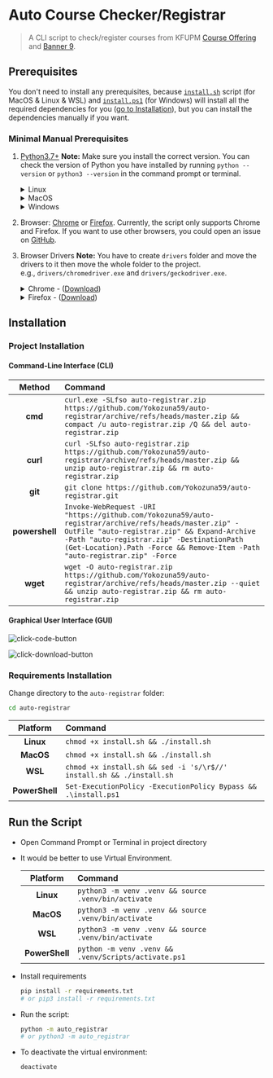 # Auto Course Checker/Registrar

> A CLI script to check/register courses from KFUPM [Course Offering] and [Banner 9]. <!-- [Banner 8] -->

## Prerequisites

You don't need to install any prerequisites, because [`install.sh`](install.sh) script (for MacOS & Linux & WSL) and [`install.ps1`](install.ps1) (for Windows) will install all the required dependencies for you ([go to Installation](#installation)), but you can install the dependencies manually if you want.

### Minimal Manual Prerequisites

1. [Python3.7+](https://www.python.org/downloads/)
    **Note:** Make sure you install the correct version. You can check the version of Python you have installed by running `python --version` or `python3 --version` in the command prompt or terminal.

    <details close>
    <summary>Linux</summary>
    <table>
        <tr>
            <td><strong>Package Manager</strong></td>
            <td><strong>Distributions</strong></td>
            <td><strong>Command</strong></td>
            <strong></strong>
        </tr>
        <tr>
            <td>apk</td>
            <td>Alpine Linux</td>
            <td><code>sudo apk add --no-cache python3 py3-pip</code></td>
        </tr>
        <tr>
            <td>apt-get</td>
            <td>Debian, Ubuntu, Kali... etc</td>
            <td><code>sudo apt-get install python3 python3-pip</code></td>
        </tr>
        <tr>
            <td>dnf</td>
            <td>CentOS, Fedora, Oracle Linux... etc</td>
            <td><code>sudo dnf install python3 python3-pip</code></td>
        </tr>
        <tr>
            <td>pacman</td>
            <td>Arch Linux, Manjaro, Antergos... etc</td>
            <td><code>sudo pacman -S python python-pip</code></td>
        </tr>
        <tr>
            <td>yum</td>
            <td>CentOS, Fedora, Oracle Linux... etc</td>
            <td><code>sudo yum install python3 python3-pip</code></td>
        </tr>
        <tr>
            <td>zypper</td>
            <td>openSUSE, SUSE Linux... etc</td>
            <td><code>sudo zypper install python3 python3-pip</code></td>
        </tr>
    </table>
    </details>

    <details close>
    <summary>MacOS</summary>
    <table>
        <tr>
            <td><strong>Method</strong></td>
            <td><strong>Command</strong></td>
        </tr>
        <tr>
            <td>Official Python Website</td>
            <td>
                <a href="https://www.python.org/downloads/macos">
                    https://www.python.org/downloads/macos/
                </a>
            </td>
        </tr>
        <tr>
            <td>brew</td>
            <td><code>brew install python</code></td>
        </tr>
        <tr>
            <td>MacPorts</td>
            <td><code>sudo port install python310</code></td>
        </tr>
    </table>
    </details>

    <details close>
    <summary>Windows</summary>
    <ul>
        <li>From the official
            <a href="https://www.python.org/downloads/windows/">
            Python website</a>
        <p><strong>Note:</strong> Make sure to select this option while
        installing from official website:<br>
        <img src="assets/windows-python-path.png" alt="windows-python-path"></p>
        </li>
        <li>
            Using <a href="https://www.msys2.org/">MSYS2</a>: <code>pacman -S
            python3 python3-pip</code>
        </li>
        <li>Using
            <a href="https://docs.microsoft.com/en-us/windows/wsl/">WSL:</a>
            <table>
                <tr>
                    <td><strong>Package Manager</strong></td>
                    <td><strong>Distributions</strong></td>
                    <td><strong>Command</strong></td>
                    <strong></strong>
                </tr>
                <tr>
                    <td>apk</td>
                    <td>Alpine Linux</td>
                    <td>
                        <code>sudo apk add --no-cache python3 py3-pip</code>
                    </td>
                </tr>
                <tr>
                    <td>apt-get</td>
                    <td>Debian, Ubuntu, Kali... etc</td>
                    <td>
                        <code>sudo apt-get install python3 python3-pip</code>
                    </td>
                </tr>
                <tr>
                    <td>dnf</td>
                    <td>CentOS, Fedora, Oracle Linux... etc</td>
                    <td><code>sudo dnf install python3 python3-pip</code></td>
                </tr>
                <tr>
                    <td>pacman</td>
                    <td>Arch Linux, Manjaro, Antergos... etc</td>
                    <td><code>sudo pacman -S python python-pip</code></td>
                </tr>
                <tr>
                    <td>yum</td>
                    <td>CentOS, Fedora, Oracle Linux... etc</td>
                    <td><code>sudo yum install python3 python3-pip</code></td>
                </tr>
                <tr>
                    <td>zypper</td>
                    <td>openSUSE, SUSE Linux... etc</td>
                    <td>
                        <code>sudo zypper install python3 python3-pip</code>
                    </td>
                </tr>
            </table>
        </li>
    </ul>
    </details>

2. Browser: [Chrome] or [Firefox].
    Currently, the script only supports Chrome and Firefox. If you want to use other browsers, you could open an issue on [GitHub][GitHub Issue].

3. Browser Drivers
    **Note:** You have to create `drivers` folder and move the drivers to it then move the whole folder to the project.<br>
    e.g., `drivers/chromedriver.exe` and `drivers/geckodriver.exe`.

    <details close>
    <summary>Chrome -
    (<a href="https://chromedriver.chromium.org/downloads">Download</a>)
    </summary>
        <p><strong>Note:</strong> Make sure you install the correct version. You
        can find the version of your chrome browser by searching
        <code>chrome://settings/help</code> in your chrome browser.</p>
        <img src="assets/chrome-version.png" alt="chrome-version">
    </details>

    <details close>
    <summary>Firefox -
    (<a href="https://github.com/mozilla/geckodriver/releases/latest">Download</a>)
    </summary>
        <p><strong>Note:</strong> Make sure you install the correct version. You
        can find the version of your firefox browser by searching
        <code>about:preferences#general</code> in your firefox browser and
        scroll down until you found <code>Firefox Updates</code>.</p>
        <img src="assets/firefox-version.png" alt="firefox-version"><br>
        <p>You can check what version works with your firefox driver through
        this website:
        <a href="https://firefox-source-docs.mozilla.org/testing/geckodriver/Support.html">
        https://firefox-source-docs.mozilla.org/testing/geckodriver/Support.html
            </a>
        </p>
    </details>

## Installation

### Project Installation

#### Command-Line Interface (CLI)

| Method | Command |
|:------:|:--------|
| **cmd** | `curl.exe -SLfso auto-registrar.zip https://github.com/Yokozuna59/auto-registrar/archive/refs/heads/master.zip && compact /u auto-registrar.zip /Q && del auto-registrar.zip` |
| **curl** | `curl -SLfso auto-registrar.zip https://github.com/Yokozuna59/auto-registrar/archive/refs/heads/master.zip && unzip auto-registrar.zip && rm auto-registrar.zip` |
| **git** | `git clone https://github.com/Yokozuna59/auto-registrar.git` |
| **powershell** | `Invoke-WebRequest -URI "https://github.com/Yokozuna59/auto-registrar/archive/refs/heads/master.zip" -OutFile "auto-registrar.zip" && Expand-Archive -Path "auto-registrar.zip" -DestinationPath (Get-Location).Path -Force && Remove-Item -Path "auto-registrar.zip" -Force` |
| **wget** | `wget -O auto-registrar.zip https://github.com/Yokozuna59/auto-registrar/archive/refs/heads/master.zip --quiet && unzip auto-registrar.zip && rm auto-registrar.zip` |

#### Graphical User Interface (GUI)

![click-code-button](assets/click-code-button.png)

![click-download-button](assets/click-download-button.png)

### Requirements Installation

Change directory to the `auto-registrar` folder:

```bash
cd auto-registrar
```

| Platform | Command |
|:----------------:|:-------------------------------|
| **Linux** | `chmod +x install.sh && ./install.sh` |
| **MacOS** | `chmod +x install.sh && ./install.sh` |
| **WSL**   | `chmod +x install.sh && sed -i 's/\r$//' install.sh && ./install.sh` |
| **PowerShell** | `Set-ExecutionPolicy -ExecutionPolicy Bypass && .\install.ps1` |

## Run the Script

- Open Command Prompt or Terminal in project directory

- It would be better to use Virtual Environment.

    | Platform | Command |
    |:----------------:|:-------------------------------|
    | **Linux** | `python3 -m venv .venv && source .venv/bin/activate` |
    | **MacOS** | `python3 -m venv .venv && source .venv/bin/activate` |
    | **WSL**   | `python3 -m venv .venv && source .venv/bin/activate` |
    | **PowerShell** | `python -m venv .venv && .venv/Scripts/activate.ps1` |

- Install requirements

    ```bash
    pip install -r requirements.txt
    # or pip3 install -r requirements.txt
    ```

- Run the script:

    ```bash
    python -m auto_registrar
    # or python3 -m auto_registrar
    ```

- To deactivate the virtual environment:

    ```bash
    deactivate
    ```

[Course Offering]: https:/registrar.kfupm.edu.sa/courses-classes/course-offering/
[Banner 8]: https://banner8-ssb.kfupm.edu.sa/PROD9/twbksite.P_DispSiteMap?menu_name_in=bmenu.P_MainMnu&depth_in=2&columns_in=3
[Banner 9]: https://banner9-registration.kfupm.edu.sa/StudentRegistrationSsb/ssb/registration/registration
[Chrome]: https://www.google.com/chrome/
[Firefox]: https://www.mozilla.org/en-US/firefox/new/
[GitHub Issue]: https://github.com/Yokozuna59/auto-registrar/issues
